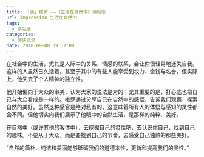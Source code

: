 ```yaml
---
title: 「美」梭罗 ——《生活在自然中》读后感
url: impression-生活在自然中
tags:
  - 读后感
categories:
  - 阅读记录
date: 2018-09-08 09:32:00
---
```


在社会中的生活，尤其是人际中的关系、情感的联系，会让你很轻易地迷失自我。这样的人虽然已久活着，甚至于其中的有些人能享受到权力、金钱与名誉，但实际上，他失去了个人精神的独立性。<!-- more -->

他开始偏向于大众的审美，认为大家的说法是对的；尤其重要的是，打心底也把自己与大众看成是一样的。梭罗通过分享自己在自然中的感悟，告诉我们观察、探索自然的美好。虽然这种感官是绝对私有的，这意味着所有人的体悟与感知的灵性都会不同。但他切实向我们展示了他眼中的自然生活，是那样的纯粹、美好。

在自然中（或许其他的客体中），去挖掘自己的灵性吧，去认识你自己，找到自己的趣味。不要从于大众，而是要找到自己的节奏，去感受自己独熟的那些美好。

“自然的简朴、纯洁和美丽能够砥砺我们的道德本性，更新和提高我们的灵性。”
